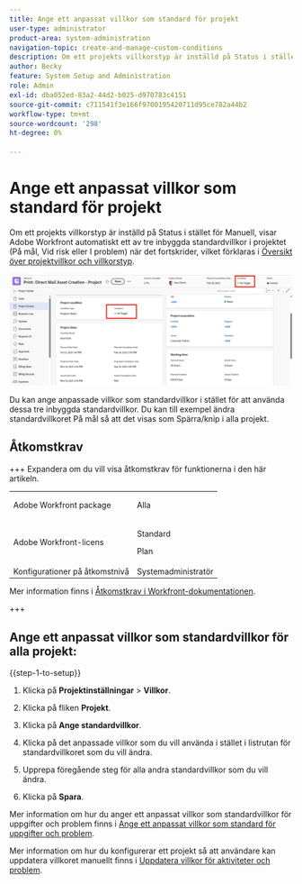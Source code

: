 ```yaml
---
title: Ange ett anpassat villkor som standard för projekt
user-type: administrator
product-area: system-administration
navigation-topic: create-and-manage-custom-conditions
description: Om ett projekts villkorstyp är inställd på Status i stället för Manuell, visar Adobe Workfront automatiskt ett av tre inbyggda standardvillkor i projektet (På mål, Vid risk eller I problem) när det fortskrider, vilket förklaras i Översikt över Projektvillkor och Villkorstyp.
author: Becky
feature: System Setup and Administration
role: Admin
exl-id: dba052ed-83a2-44d2-b025-d970783c4151
source-git-commit: c711541f3e166f9700195420711d95ce782a44b2
workflow-type: tm+mt
source-wordcount: '298'
ht-degree: 0%

---
```


# Ange ett anpassat villkor som standard för projekt

Om ett projekts villkorstyp är inställd på Status i stället för Manuell, visar Adobe Workfront automatiskt ett av tre inbyggda standardvillkor i projektet (På mål, Vid risk eller I problem) när det fortskrider, vilket förklaras i [Översikt över projektvillkor och villkorstyp](../../../manage-work/projects/manage-projects/project-condition-and-condition-type.md).

![Villkor i projekthuvudet och detaljer](assets/condition-of-project-0825.png)

Du kan ange anpassade villkor som standardvillkor i stället för att använda dessa tre inbyggda standardvillkor. Du kan till exempel ändra standardvillkoret På mål så att det visas som Spärra/knip i alla projekt.

## Åtkomstkrav

+++ Expandera om du vill visa åtkomstkrav för funktionerna i den här artikeln.

<table style="table-layout:auto"> 
 <col> 
 <col> 
 <tbody> 
  <tr> 
   <td>Adobe Workfront package</td> 
   <td><p>Alla</p></td> 
  </tr> 
  <tr> 
   <td>Adobe Workfront-licens</td> 
   <td><p>Standard</p>
       <p>Plan</p></td>
  </tr> 
  <tr> 
   <td>Konfigurationer på åtkomstnivå</td> 
   <td>Systemadministratör</td> 
  </tr> 
 </tbody> 
</table>

Mer information finns i [Åtkomstkrav i Workfront-dokumentationen](/help/quicksilver/administration-and-setup/add-users/access-levels-and-object-permissions/access-level-requirements-in-documentation.md).

+++

## Ange ett anpassat villkor som standardvillkor för alla projekt:

{{step-1-to-setup}}

1. Klicka på **Projektinställningar** > **Villkor**.

1. Klicka på fliken **Projekt**.
1. Klicka på **Ange standardvillkor**.
1. Klicka på det anpassade villkor som du vill använda i stället i listrutan för standardvillkoret som du vill ändra.
1. Upprepa föregående steg för alla andra standardvillkor som du vill ändra.
1. Klicka på **Spara**.

Mer information om hur du anger ett anpassat villkor som standardvillkor för uppgifter och problem finns i [Ange ett anpassat villkor som standard för uppgifter och problem](../../../administration-and-setup/customize-workfront/create-manage-custom-conditions/set-custom-condition-default-tasks-issues.md).

Mer information om hur du konfigurerar ett projekt så att användare kan uppdatera villkoret manuellt finns i [Uppdatera villkor för aktiviteter och problem](../../../manage-work/projects/updating-work-in-a-project/update-condition-for-tasks-and-issues.md).
